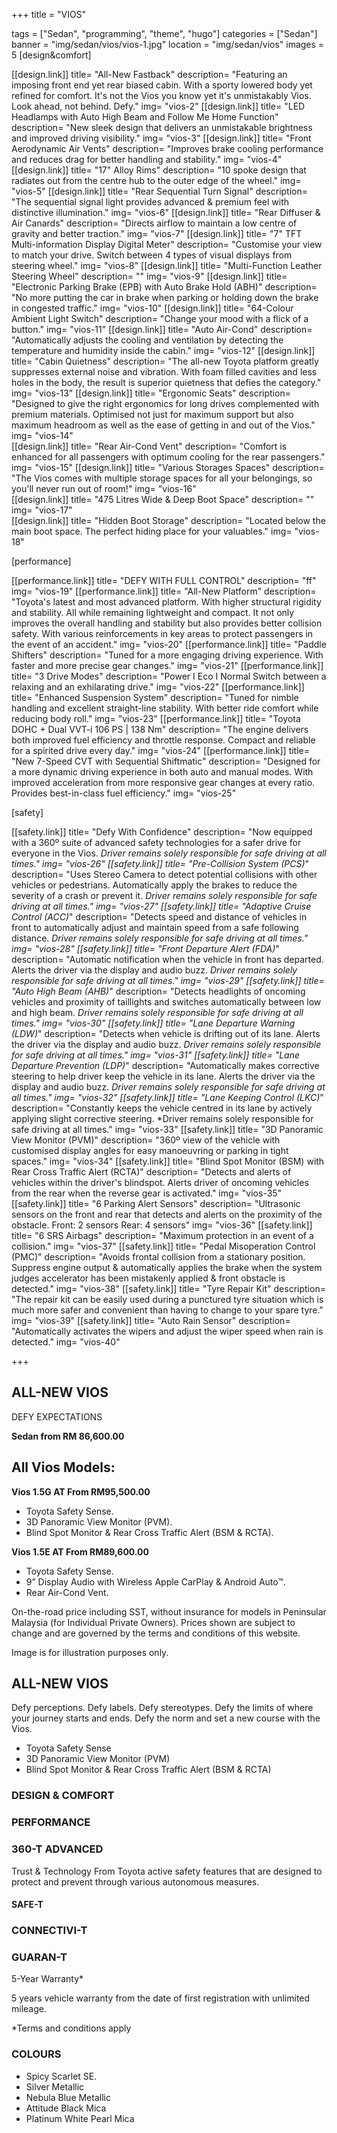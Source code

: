 +++
title = "VIOS"

tags = ["Sedan", "programming", "theme", "hugo"]
categories = ["Sedan"]
banner = "img/sedan/vios/vios-1.jpg"
location = "img/sedan/vios"
images = 5
[design&comfort]
   
   [[design.link]]
     title= "All-New Fastback"
     description= "Featuring an imposing front end yet rear biased cabin. With a sporty lowered body yet refined for comfort. It's not the Vios you know yet it's unmistakably Vios. Look ahead, not behind. Defy."
     img= "vios-2"
   [[design.link]]
     title= "LED Headlamps with Auto High Beam and Follow Me Home Function"
     description= "New sleek design that delivers an unmistakable brightness and improved driving visibility."
     img= "vios-3"
   [[design.link]]
     title= "Front Aerodynamic Air Vents"
     description= "Improves brake cooling performance and reduces drag for better handling and stability."
     img= "vios-4"
   [[design.link]]
     title= "17" Alloy Rims"
     description= "10 spoke design that radiates out from the centre hub to the outer edge of the wheel."
     img= "vios-5"
   [[design.link]]
     title= "Rear Sequential Turn Signal"
     description= "The sequential signal light provides advanced & premium feel with distinctive illumination."
     img= "vios-6"
   [[design.link]]
     title= "Rear Diffuser & Air Canards"
     description= "Directs airflow to maintain a low centre of gravity and better traction."
     img= "vios-7"
   [[design.link]]
     title= "7" TFT Multi-information Display Digital Meter"
     description= "Customise your view to match your drive. Switch between 4 types of visual displays from steering wheel."
     img= "vios-8"
   [[design.link]]
     title= "Multi-Function Leather Steering Wheel"
     description= ""
     img= "vios-9"
   [[design.link]]
     title= "Electronic Parking Brake (EPB) with Auto Brake Hold (ABH)"
     description= "No more putting the car in brake when parking or holding down the brake in congested traffic."
     img= "vios-10"
   [[design.link]]
     title= "64-Colour Ambient Light Switch"
     description= "Change your mood with a flick of a button."
     img= "vios-11"
   [[design.link]]
     title= "Auto Air-Cond"
     description= "Automatically adjusts the cooling and ventilation by detecting the temperature and humidity inside the cabin."
     img= "vios-12"
   [[design.link]]
     title= "Cabin Quietness"
     description= "The all-new Toyota platform greatly suppresses external noise and vibration. With foam filled cavities and less holes in the body, the result is superior quietness that defies the category."
     img= "vios-13"
   [[design.link]]
     title= "Ergonomic Seats"
     description= "Designed to give the right ergonomics for long drives complemented with premium materials. Optimised not just for maximum support but also maximum headroom as well as the ease of getting in and out of the Vios."
     img= "vios-14"   
   [[design.link]]
     title= "Rear Air-Cond Vent"
     description= "Comfort is enhanced for all passengers with optimum cooling for the rear passengers."
     img= "vios-15"
   [[design.link]]
     title= "Various Storages Spaces"
     description= "The Vios comes with multiple storage spaces for all your belongings, so you'll never run out of room!"
     img= "vios-16"  
   [[design.link]]
     title= "475 Litres Wide & Deep Boot Space"
     description= ""
     img= "vios-17"   
   [[design.link]]
     title= "Hidden Boot Storage"
     description= "Located below the main boot space. The perfect hiding place for your valuables."
     img= "vios-18"
 
[performance]
   
   [[performance.link]]
     title= "DEFY WITH FULL CONTROL"
     description= "ff"
     img= "vios-19"
   [[performance.link]]
     title= "All-New Platform"
     description= "Toyota's latest and most advanced platform. With higher structural rigidity and stability. All while remaining lightweight and compact. It not only improves the overall handling and stability but also provides better collision safety. With various reinforcements in key areas to protect passengers in the event of an accident."
     img= "vios-20"
    [[performance.link]]
     title= "Paddle Shifters"
     description= "Tuned for a more engaging driving experience. With faster and more precise gear changes."
     img= "vios-21"
    [[performance.link]]
     title= "3 Drive Modes"
     description= "Power I Eco I Normal Switch between a relaxing and an exhilarating drive."
     img= "vios-22"
    [[performance.link]]
     title= "Enhanced Suspension System"
     description= "Tuned for nimble handling and excellent straight-line stability. With better ride comfort while reducing body roll."
     img= "vios-23"
     [[performance.link]]
     title= "Toyota DOHC + Dual VVT-i 106 PS | 138 Nm"
     description= "The engine delivers both improved fuel efficiency and throttle response. Compact and reliable for a spirited drive every day."
     img= "vios-24"
    [[performance.link]]
     title= "New 7-Speed CVT with Sequential Shiftmatic"
     description= "Designed for a more dynamic driving experience in both auto and manual modes. With improved acceleration from more responsive gear changes at every ratio. Provides best-in-class fuel efficiency."
     img= "vios-25"

[safety]
   
   [[safety.link]]
     title= "Defy With Confidence"
     description= "Now equipped with a 360º suite of advanced safety technologies for a safer drive for everyone in the Vios.
*Driver remains solely responsible for safe driving at all times."
     img= "vios-26"
   [[safety.link]]
     title= "Pre-Collision System (PCS)*"
     description= "Uses Stereo Camera to detect potential collisions with other vehicles or pedestrians. Automatically apply the brakes to reduce the severity of a crash or prevent it.
*Driver remains solely responsible for safe driving at all times."
     img= "vios-27"
   [[safety.link]]
     title= "Adaptive Cruise Control (ACC)*"
     description= "Detects speed and distance of vehicles in front to automatically adjust and maintain speed from a safe following distance.
*Driver remains solely responsible for safe driving at all times."
     img= "vios-28"
   [[safety.link]]
     title= "Front Departure Alert (FDA)*"
     description= "Automatic notification when the vehicle in front has departed. Alerts the driver via the display and audio buzz.
*Driver remains solely responsible for safe driving at all times."
     img= "vios-29"
   [[safety.link]]
     title= "Auto High Beam (AHB)*"
     description= "Detects headlights of oncoming vehicles and proximity of taillights and switches automatically between low and high beam.
*Driver remains solely responsible for safe driving at all times."
     img= "vios-30"
   [[safety.link]]
     title= "Lane Departure Warning (LDW)*"
     description= "Detects when vehicle is drifting out of its lane. Alerts the driver via the display and audio buzz.
*Driver remains solely responsible for safe driving at all times."
     img= "vios-31"
   [[safety.link]]
     title= "Lane Departure Prevention (LDP)*"
     description= "Automatically makes corrective steering to help driver keep the vehicle in its lane. Alerts the driver via the display and audio buzz.
*Driver remains solely responsible for safe driving at all times."
     img= "vios-32"
        [[safety.link]]
     title= "Lane Keeping Control (LKC)*"
     description= "Constantly keeps the vehicle centred in its lane by actively applying slight corrective steering.
*Driver remains solely responsible for safe driving at all times."
     img= "vios-33"
   [[safety.link]]
     title= "3D Panoramic View Monitor (PVM)"
     description= "360º view of the vehicle with customised display angles for easy manoeuvring or parking in tight spaces."
     img= "vios-34"
   [[safety.link]]
     title= "Blind Spot Monitor (BSM) with Rear Cross Traffic Alert (RCTA)"
     description= "Detects and alerts of vehicles within the driver's blindspot. Alerts driver of oncoming vehicles from the rear when the reverse gear is activated."
     img= "vios-35"
   [[safety.link]]
     title= "6 Parking Alert Sensors"
     description= "Ultrasonic sensors on the front and rear that detects and alerts on the proximity of the obstacle.
Front: 2 sensors Rear: 4 sensors"
     img= "vios-36"
   [[safety.link]]
     title= "6 SRS Airbags"
     description= "Maximum protection in an event of a collision."
     img= "vios-37"
   [[safety.link]]
     title= "Pedal Misoperation Control (PMC)"
     description= "Avoids frontal collision from a stationary position. Suppress engine output & automatically applies the brake when the system judges accelerator has been mistakenly applied & front obstacle is detected."
     img= "vios-38"
   [[safety.link]]
     title= "Tyre Repair Kit"
     description= "The repair kit can be easily used during a punctured tyre situation which is much more safer and convenient than having to change to your spare tyre."
     img= "vios-39"
   [[safety.link]]
     title= "Auto Rain Sensor"
     description= "Automatically activates the wipers and adjust the wiper speed when rain is detected."
     img= "vios-40"

+++
## ALL-NEW VIOS

DEFY EXPECTATIONS

**Sedan from RM 86,600.00**

## All Vios Models:

**Vios 1.5G AT  From RM95,500.00**
- Toyota Safety Sense.
- 3D Panoramic View Monitor (PVM).
- Blind Spot Monitor & Rear Cross Traffic Alert (BSM & RCTA).

**Vios 1.5E AT  From RM89,600.00**
- Toyota Safety Sense.
- 9” Display Audio with Wireless Apple CarPlay & Android Auto™.
- Rear Air-Cond Vent.

On-the-road price including SST, without insurance for models in Peninsular Malaysia (for Individual Private Owners).
Prices shown are subject to change and are governed by the terms and conditions of this website.

Image is for illustration purposes only.
 
## ALL-NEW VIOS
Defy perceptions. Defy labels. Defy stereotypes. Defy the limits of where your journey starts and ends. Defy the norm and set a new course with the Vios.

- Toyota Safety Sense
- 3D Panoramic View Monitor (PVM)
- Blind Spot Monitor & Rear Cross Traffic Alert (BSM & RCTA)

### DESIGN & COMFORT

### PERFORMANCE

### 360-T ADVANCED
Trust & Technology From Toyota active safety features that are designed to protect and prevent through various autonomous measures.

#### SAFE-T

### CONNECTIVI-T

### GUARAN-T
5-Year Warranty*

5 years vehicle warranty from the date of first registration with unlimited mileage.

*Terms and conditions apply


### COLOURS
- Spicy Scarlet SE.
- Silver Metallic
- Nebula Blue Metallic
- Attitude Black Mica
- Platinum White Pearl Mica
